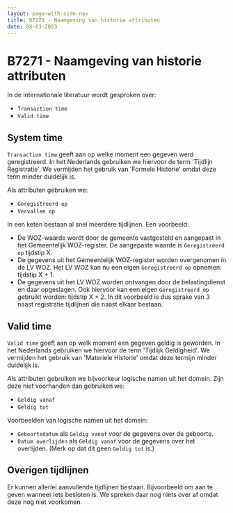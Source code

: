 ```yaml
---
layout: page-with-side-nav
title: B7271 - Naamgeving van historie attributen
date: 08-03-2023
---
```


# B7271 - Naamgeving van historie attributen

In de internationale literatuur wordt gesproken over:
- `Transaction time`
- `Valid time`

## System time

`Transaction time` geeft aan op welke moment een gegeven werd geregistreerd.
In het Nederlands gebruiken we hiervoor de term 'Tijdlijn Registratie'.
We vermijden het gebruik van 'Formele Historie' omdat deze term minder duidelijk is.

Als attributen gebruiken we:
- `Geregistreerd op`
- `Vervallen op`

In een keten bestaan al snel meerdere tijdlijnen. Een voorbeeld:
- De WOZ-waarde wordt door de gemeente vastgesteld en aangepast in het Gemeentelijk WOZ-register. De aangepaste waarde is `Geregistreerd op` tijdstip X.
- De gegevens uit het Gemeentelijk WOZ-register worden overgenomen in de LV WOZ. Het LV WOZ kan nu een eigen `Geregistreerd op` opnemen: tijdstip X + 1.
- De gegevens uit het LV WOZ worden ontvangen door de belastingdienst en daar opgeslagen. Ook hiervoor kan een eigen `Geregistreerd op` gebruikt worden: tijdstip X + 2.
In dit voorbeeld is dus sprake van 3 naast registratie tijdlijnen die naast elkaar bestaan.

## Valid time

`Valid time` geeft aan op welk moment een gegeven geldig is geworden.
In het Nederlands gebruiken we hiervoor de term 'Tijdlijk Geldigheid'.
We vermijden het gebruik van 'Materiele Historie' omdat deze termijn minder duidelijk is.

Als attributen gebruiken we bijvoorkeur logische namen uit het domein. Zijn deze niet voorhanden dan gebruiken we:
- `Geldig vanaf`
- `Geldig tot`

Voorbeelden van logische namen uit het domein:
- `Geboortedatum` als `Geldig vanaf` voor de gegevens over de geboorte.
- `Datum overlijden` als `Geldig vanaf` voor de gegevens over het overlijden. (Merk op dat dit geen `Geldig tot` is.)

## Overigen tijdlijnen

Er kunnen allerlei aanvullende tijdlijnen bestaan. Bijvoorbeeld om aan te geven wanneer iets besloten is. We spreken daar nog niets over af omdat deze nog niet voorkomen.
